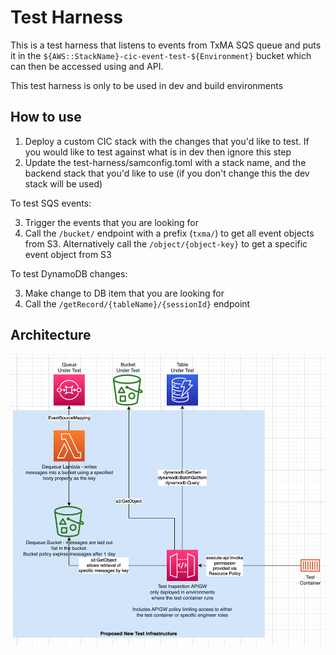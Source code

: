 # Test Harness

This is a test harness that listens to events from TxMA SQS queue and puts it in the `${AWS::StackName}-cic-event-test-${Environment}` bucket which can then be accessed using and API.

This test harness is only to be used in dev and build environments

## How to use
1. Deploy a custom CIC stack with the changes that you'd like to test. If you would like to test against what is in dev then ignore this step
2. Update the test-harness/samconfig.toml with a stack name, and the backend stack that you'd like to use (if you don't change this the dev stack will be used)

To test SQS events:

3. Trigger the events that you are looking for 
4. Call the `/bucket/` endpoint with a prefix (`txma/`) to get all event objects from S3. Alternatively call the `/object/{object-key}` to get a specific event object from S3

To test DynamoDB changes:

3. Make change to DB item that you are looking for
4. Call the `/getRecord/{tableName}/{sessionId}` endpoint

## Architecture
![Architecture diagram](./docs/test-harness.png)

